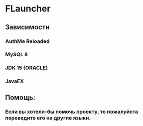 # FLauncher

## Зависимости
### AuthMe Reloaded
### MySQL 8
### JDK 15 (ORACLE)
### JavaFX

## Помощь:
### Если вы хотели-бы помочь проекту, то пожалуйста переведите его на другие языки.
